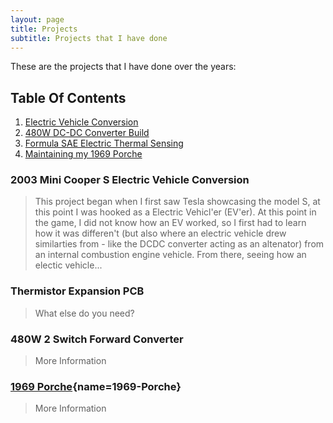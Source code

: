 ```yaml
---
layout: page
title: Projects
subtitle: Projects that I have done
---
```


These are the projects that I have done over the years:
## Table Of Contents
1. [Electric Vehicle Conversion](#2003-Mini-Cooper-S-Electric-Vehicle-Conversion)
2. [480W DC-DC Converter Build](#480W-2-Switch-Forward-Converter)
3. [Formula SAE Electric Thermal Sensing](#Thermistor-Expansion-PCB)
4. [Maintaining my 1969 Porche](#1969-Porche)



### 2003 Mini Cooper S Electric Vehicle Conversion  <a name="Electric Vehicle Conversion"></a>

>This project began when I first saw Tesla showcasing the model S, at this point I was hooked as a Electric Vehicl'er (EV'er). At this point in the game, I did not know how an EV worked, so I first had to learn how it was differen't (but also where an electric vehicle drew similarties from - like the DCDC converter acting as an altenator) from an internal combustion engine vehicle. From there, seeing how an electic vehicle...

### Thermistor Expansion PCB

>What else do you need?

### 480W 2 Switch Forward Converter

>More Information

### [1969 Porche](#){name=1969-Porche}

>More Information
